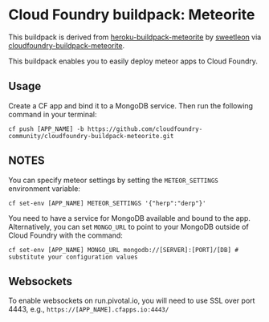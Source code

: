 # Cloud Foundry buildpack: Meteorite

This buildpack is derived from [heroku-buildpack-meteorite](https://github.com/oortcloud/heroku-buildpack-meteorite) by [sweetleon](https://github.com/sweetleon) via [cloudfoundry-buildpack-meteorite](https://github.com/cloudfoundry-community/cloudfoundry-buildpack-meteorite).

This buildpack enables you to easily deploy meteor apps to Cloud Foundry.

## Usage

Create a CF app and bind it to a MongoDB service. Then run the following command in your terminal:

```
cf push [APP_NAME] -b https://github.com/cloudfoundry-community/cloudfoundry-buildpack-meteorite.git
```

## NOTES

You can specify meteor settings by setting the `METEOR_SETTINGS` environment variable:

```
cf set-env [APP_NAME] METEOR_SETTINGS '{"herp":"derp"}'
```

You need to have a service for MongoDB available and bound to the app. Alternatively, you can set `MONGO_URL` to point to your MongoDB outside of Cloud Foundry with the command:

```
cf set-env [APP_NAME] MONGO_URL mongodb://[SERVER]:[PORT]/[DB] # substitute your configuration values
```

## Websockets

To enable websockets on run.pivotal.io, you will need to use SSL over port 4443, e.g., `https://[APP_NAME].cfapps.io:4443/`

